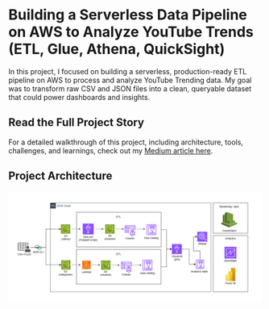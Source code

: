 # Building a Serverless Data Pipeline on AWS to Analyze YouTube Trends (ETL, Glue, Athena, QuickSight)

In this project, I focused on building a serverless, production-ready ETL pipeline on AWS to process and analyze YouTube Trending data. My goal was to transform raw CSV and JSON files into a clean, queryable dataset that could power dashboards and insights.

## Read the Full Project Story

For a detailed walkthrough of this project, including architecture, tools, challenges, and learnings, check out my [Medium article here](https://medium.com/@houamrha/building-a-serverless-data-pipeline-on-aws-to-analyze-youtube-trends-etl-glue-athena-b898493ec841).

## Project Architecture

![Project Architecture](architecture.png)
